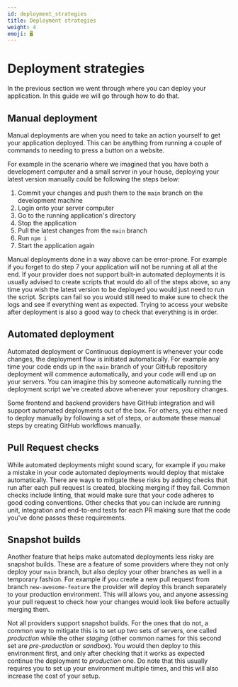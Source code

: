 ```yaml
---
id: deployment_strategies
title: Deployment strategies
weight: 4
emoji: 🖥️
---
```


# Deployment strategies

In the previous section we went through where you can deploy your application. In this guide we will go through how to do that.

## Manual deployment

Manual deployments are when you need to take an action yourself to get your application deployed. This can be anything from running a couple of commands to needing to press a button on a website.

For example in the scenario where we imagined that you have both a development computer and a small server in your house, deploying your latest version manually could be following the steps below:

1. Commit your changes and push them to the `main` branch on the development machine
2. Login onto your server computer
3. Go to the running application's directory
4. Stop the application
5. Pull the latest changes from the `main` branch
6. Run `npm i`
7. Start the application again

Manual deployments done in a way above can be error-prone. For example if you forget to do step 7 your application will not be running at all at the end. If your provider does not support built-in automated deployments it is usually advised to create scripts that would do all of the steps above, so any time you wish the latest version to be deployed you would just need to run the script. Scripts can fail so you would still need to make sure to check the logs and see if everything went as expected. Trying to access your website after deployment is also a good way to check that everything is in order.

## Automated deployment

Automated deployment or Continuous deployment is whenever your code changes, the deployment flow is initiated automatically. For example any time your code ends up in the `main` branch of your GitHub repository deployment will commence automatically, and your code will end up on your servers. You can imagine this by someone automatically running the deployment script we've created above whenever your repository changes.

Some frontend and backend providers have GitHub integration and will support automated deployments out of the box. For others, you either need to deploy manually by following a set of steps, or automate these manual steps by creating GitHub workflows manually.

## Pull Request checks

While automated deployments might sound scary, for example if you make a mistake in your code automated deployments would deploy that mistake automatically. There are ways to mitigate these risks by adding checks that run after each pull request is created, blocking merging if they fail. Common checks include linting, that would make sure that your code adheres to good coding conventions. Other checks that you can include are running unit, integration and end-to-end tests for each PR making sure that the code you've done passes these requirements.

## Snapshot builds

Another feature that helps make automated deployments less risky are snapshot builds. These are a feature of some providers where they not only deploy your `main` branch, but also deploy your other branches as well in a temporary fashion. For example if you create a new pull request from branch `new-awesome-feature` the provider will deploy this branch separately to your production environment. This will allows you, and anyone assessing your pull request to check how your changes would look like before actually merging them.

Not all providers support snapshot builds. For the ones that do not, a common way to mitigate this is to set up two sets of servers, one called *production* while the other *staging* (other common names for this second set are *pre-production* or *sandbox*). You would then deploy to this environment first, and only after checking that it works as expected continue the deployment to *production* one. Do note that this usually requires you to set up your environment multiple times, and this will also increase the cost of your setup.
